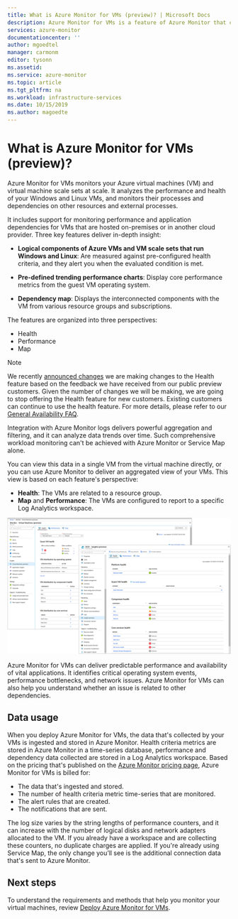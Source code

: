 ```yaml
---
title: What is Azure Monitor for VMs (preview)? | Microsoft Docs
description: Azure Monitor for VMs is a feature of Azure Monitor that combines health and performance monitoring of the Azure VM operating system, as well as automatically discovering application components and dependencies with other resources and maps the communication between them. This article provides an overview.
services: azure-monitor
documentationcenter: ''
author: mgoedtel
manager: carmonm
editor: tysonn
ms.assetid: 
ms.service: azure-monitor
ms.topic: article
ms.tgt_pltfrm: na
ms.workload: infrastructure-services
ms.date: 10/15/2019
ms.author: magoedte
---
```


# What is Azure Monitor for VMs (preview)?

Azure Monitor for VMs monitors your Azure virtual machines (VM) and virtual machine scale sets at scale. It analyzes the performance and health of your Windows and Linux VMs, and monitors their processes and dependencies on other resources and external processes. 

It includes support for monitoring performance and application dependencies for VMs that are hosted on-premises or in another cloud provider. Three key features deliver in-depth insight:

- **Logical components of Azure VMs and VM scale sets that run Windows and Linux**: Are measured against pre-configured health criteria, and they alert you when the evaluated condition is met.  ​

- **Pre-defined trending performance charts**: Display core performance metrics from the guest VM operating system.

- **Dependency map**: Displays the interconnected components with the VM from various resource groups and subscriptions.  

The features are organized into three perspectives:

- Health
- Performance
- Map

>[!NOTE]
>We recently [announced changes](https://azure.microsoft.com/updates/upcoming-changes-for-azure-monitor-for-vms-as-we-prepare-for-ga) we are making changes to the Health feature based on the feedback we have received from our public preview customers. Given the number of changes we will be making, we are going to stop offering the Health feature for new customers. Existing customers can continue to use the health feature. For more details, please refer to our [General Availability FAQ](vminsights-ga-release-faq.md).  

Integration with Azure Monitor logs delivers powerful aggregation and filtering, and it can analyze data trends over time. Such comprehensive workload monitoring can't be achieved with Azure Monitor or Service Map alone.  

You can view this data in a single VM from the virtual machine directly, or you can use Azure Monitor to deliver an aggregated view of your VMs. This view is based on each feature's perspective:

- **Health**: The VMs are related to a resource group.
- **Map** and **Performance**: The VMs are configured to report to a specific Log Analytics workspace.

![Virtual machine insights perspective in the Azure portal](./media/vminsights-overview/vminsights-azmon-directvm-01.png)

Azure Monitor for VMs can deliver predictable performance and availability of vital applications. It identifies critical operating system events, performance bottlenecks, and network issues. Azure Monitor for VMs can also help you understand whether an issue is related to other dependencies.  

## Data usage

When you deploy Azure Monitor for VMs, the data that's collected by your VMs is ingested and stored in Azure Monitor. Health criteria metrics are stored in Azure Monitor in a time-series database, performance and dependency data collected are stored in a Log Analytics workspace. Based on the pricing that's published on the [Azure Monitor pricing page](https://azure.microsoft.com/pricing/details/monitor/), Azure Monitor for VMs is billed for:

- The data that's ingested and stored.
- The number of health criteria metric time-series that are monitored.
- The alert rules that are created.
- The notifications that are sent. 

The log size varies by the string lengths of performance counters, and it can increase with the number of logical disks and network adapters allocated to the VM. If you already have a workspace and are collecting these counters, no duplicate charges are applied. If you're already using Service Map, the only change you’ll see is the additional connection data that's sent to Azure Monitor.​

## Next steps

To understand the requirements and methods that help you monitor your virtual machines, review [Deploy Azure Monitor for VMs](vminsights-enable-overview.md).
